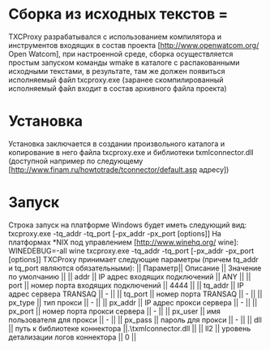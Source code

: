 # Сборка из исходных текстов =
TXCProxy разрабатывался с использованием компилятора и инструментов входящих в состав проекта [http://www.openwatcom.org/ Open Watcom], при настроенной среде, сборка осуществляется простым запуском команды wmake в каталоге с распакованными исходными текстами, в результате, там же должен появиться исполняемый файл txcproxy.exe
(заранее скомпилированный исполняемый файл входит в состав архивного файла проекта)

# Установка
Установка заключается в создании произвольного каталога и копирование в него файла 
txcproxy.exe и библиотеки txmlconnector.dll (доступной например по следующему [http://www.finam.ru/howtotrade/tconnector/default.asp адресу])

# Запуск
Строка запуск на платформе Windows будет иметь следующий вид:
txcproxy.exe -tq_addr -tq_port [-px_addr -px_port [options]]
На платформах *NIX под управлением [http://www.winehq.org/ wine]:
WINEDEBUG=-all wine txcproxy.exe -tq_addr -tq_port [-px_addr -px_port [options]]
TXCProxy принимает следующие параметры (причем tq_addr и tq_port являются обязательными):
|| Параметр|| Описание || Значение по умолчанию ||
|| addr || IP адрес входящих подключений || ANY ||
|| port || номер порта входящих подключений || 4444 ||
|| tq_addr || IP адрес сервера TRANSAQ || - ||
|| tq_port || номер порта TRANSAQ || - ||
|| px_type || тип прокси || - ||
|| px_addr || IP адрес прокси сервера || - ||
|| px_port || номер порта прокси сервера || - ||
|| px_user || имя пользователя для прокси || - ||
|| px_pass || пароль для прокси || - ||
|| dll || путь к библиотеке коннектора ||.\txmlconnector.dll ||
|| ll2 || уровень детализации логов коннектора || 0 ||